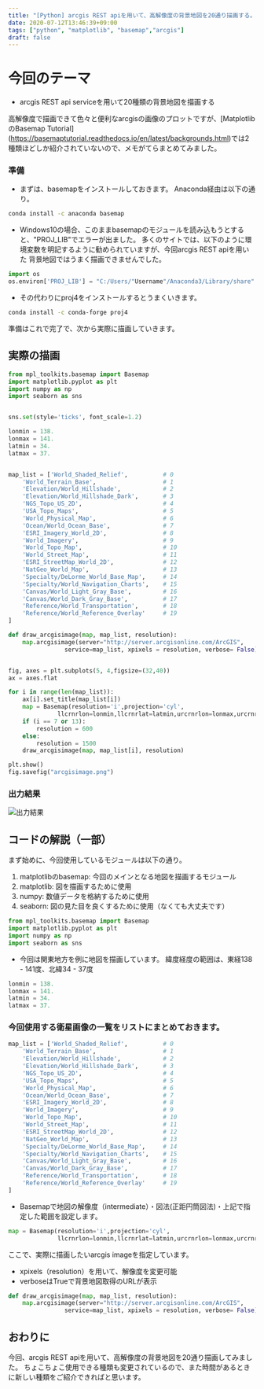```yaml
---
title: "[Python] arcgis REST apiを用いて、高解像度の背景地図を20通り描画する。"
date: 2020-07-12T13:46:39+09:00
tags: ["python", "matplotlib", "basemap","arcgis"]
draft: false
---
```


# 今回のテーマ
* arcgis REST api serviceを用いて20種類の背景地図を描画する

高解像度で描画できて色々と便利なarcgisの画像のプロットですが、[MatplotlibのBasemap Tutorial] (https://basemaptutorial.readthedocs.io/en/latest/backgrounds.html)では2種類ほどしか紹介されていないので、メモがてらまとめてみました。




### 準備
* まずは、basemapをインストールしておきます。
Anaconda経由は以下の通り。
```bash
conda install -c anaconda basemap
```

* Windows10の場合、このままbasemapのモジュールを読み込もうとすると、"PROJ_LIB"でエラーが出ました。
多くのサイトでは、以下のように環境変数を明記するように勧められていますが、今回arcgis REST apiを用いた
背景地図ではうまく描画できませんでした。

```python
import os
os.environ['PROJ_LIB'] = "C:/Users/"Username"/Anaconda3/Library/share"
```

* その代わりにproj4をインストールするとうまくいきます。

```bash
conda install -c conda-forge proj4
```

準備はこれで完了で、次から実際に描画していきます。


## 実際の描画
```python
from mpl_toolkits.basemap import Basemap
import matplotlib.pyplot as plt
import numpy as np
import seaborn as sns


sns.set(style='ticks', font_scale=1.2)

lonmin = 138.
lonmax = 141.
latmin = 34.
latmax = 37.


map_list = ['World_Shaded_Relief',          # 0
    'World_Terrain_Base',                   # 1
    'Elevation/World_Hillshade',            # 2
    'Elevation/World_Hillshade_Dark',       # 3
    'NGS_Topo_US_2D',                       # 4
    'USA_Topo_Maps',                        # 5
    'World_Physical_Map',                   # 6
    'Ocean/World_Ocean_Base',               # 7
    'ESRI_Imagery_World_2D',                # 8
    'World_Imagery',                        # 9
    'World_Topo_Map',                       # 10
    'World_Street_Map',                     # 11
    'ESRI_StreetMap_World_2D',              # 12
    'NatGeo_World_Map',                     # 13
    'Specialty/DeLorme_World_Base_Map',     # 14
    'Specialty/World_Navigation_Charts',    # 15
    'Canvas/World_Light_Gray_Base',         # 16
    'Canvas/World_Dark_Gray_Base',          # 17
    'Reference/World_Transportation',       # 18
    'Reference/World_Reference_Overlay'     # 19
]

def draw_arcgisimage(map, map_list, resolution):
    map.arcgisimage(server="http://server.arcgisonline.com/ArcGIS",
                service=map_list, xpixels = resolution, verbose= False)


fig, axes = plt.subplots(5, 4,figsize=(32,40))
ax = axes.flat

for i in range(len(map_list)):
    ax[i].set_title(map_list[i])
    map = Basemap(resolution='i',projection='cyl',
              llcrnrlon=lonmin,llcrnrlat=latmin,urcrnrlon=lonmax,urcrnrlat=latmax,ax=ax[i])
    if (i == 7 or 13):
        resolution = 600
    else:
        resolution = 1500
    draw_arcgisimage(map, map_list[i], resolution)

plt.show()
fig.savefig("arcgisimage.png")
```

### 出力結果
![出力結果](~/image/3_arcgisimage.png)


## コードの解説（一部）
まず始めに、今回使用しているモジュールは以下の通り。

1. matplotlibのbasemap: 今回のメインとなる地図を描画するモジュール
2. matplotlib: 図を描画するために使用
3. numpy: 数値データを格納するために使用
4. seaborn: 図の見た目を良くするために使用（なくても大丈夫です）

```python
from mpl_toolkits.basemap import Basemap
import matplotlib.pyplot as plt
import numpy as np
import seaborn as sns
```

* 今回は関東地方を例に地図を描画しています。
緯度経度の範囲は、東経138 - 141度、北緯34 - 37度

```python
lonmin = 138.
lonmax = 141.
latmin = 34.
latmax = 37.
```

### 今回使用する衛星画像の一覧をリストにまとめておきます。

```python
map_list = ['World_Shaded_Relief',          # 0
    'World_Terrain_Base',                   # 1
    'Elevation/World_Hillshade',            # 2
    'Elevation/World_Hillshade_Dark',       # 3
    'NGS_Topo_US_2D',                       # 4
    'USA_Topo_Maps',                        # 5
    'World_Physical_Map',                   # 6
    'Ocean/World_Ocean_Base',               # 7
    'ESRI_Imagery_World_2D',                # 8
    'World_Imagery',                        # 9
    'World_Topo_Map',                       # 10
    'World_Street_Map',                     # 11
    'ESRI_StreetMap_World_2D',              # 12
    'NatGeo_World_Map',                     # 13
    'Specialty/DeLorme_World_Base_Map',     # 14
    'Specialty/World_Navigation_Charts',    # 15
    'Canvas/World_Light_Gray_Base',         # 16
    'Canvas/World_Dark_Gray_Base',          # 17
    'Reference/World_Transportation',       # 18
    'Reference/World_Reference_Overlay'     # 19
]
```


* Basemapで地図の解像度（intermediate）・図法(正距円筒図法)・上記で指定した範囲を設定します。

```python
map = Basemap(resolution='i',projection='cyl',
              llcrnrlon=lonmin,llcrnrlat=latmin,urcrnrlon=lonmax,urcrnrlat=latmax)
```

ここで、実際に描画したいarcgis imageを指定しています。
* xpixels（resolution）を用いて、解像度を変更可能
* verboseはTrueで背景地図取得のURLが表示

```python
def draw_arcgisimage(map, map_list, resolution):
    map.arcgisimage(server="http://server.arcgisonline.com/ArcGIS",
                service=map_list, xpixels = resolution, verbose= False)
```


## おわりに
今回、arcgis REST apiを用いて、高解像度の背景地図を20通り描画してみました。
ちょこちょこ使用できる種類も変更されているので、また時間があるときに新しい種類をご紹介できればと思います。
